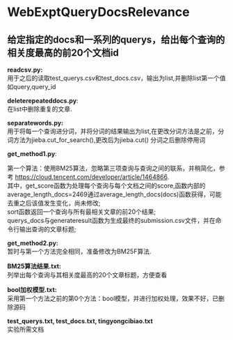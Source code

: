 # WebExptQueryDocsRelevance

## 给定指定的docs和一系列的querys，给出每个查询的相关度最高的前20个文档id

**readcsv.py:**  
用于之后的读取test_querys.csv和test_docs.csv，输出为list,并删除list第一个值如query,query_id  

**deleterepeateddocs.py**:  
在list中删除重复的文章.

**separatewords.py:**  
用于将每一个查询进分词，并将分词的结果输出为list,在更改分词方法是之前，分词方法为jieba.cut_for_search(),更改后为jieba.cut()
分词之后删除停用词

**get_method1.py**:  

第一个算法：使用BM25算法，忽略第三项查询与查询之间的联系，并稍简化，参考 https://cloud.tencent.com/developer/article/1464866.  
其中，get_score函数为处理每个查询与每个文档之间的score,函数内部的average_length_docs=2469通过average_length_docs(docs)函数获得，可能去重之后该值发生变化，尚未修改;  
sort函数返回一个查询与所有最相关文章的前20个结果;  
querys_docs与generateresult函数为生成最终的submission.csv文件，并在命令行输出查询的文章标题;  

**get_method2.py:**  
暂时与第一个方法完全相同，准备修改为BM25F算法.

**BM25算法结果.txt:**  
列举出每个查询与其相关度最高的20个文章标题，方便查看

**bool加权模型.txt:**  
采用第一个方法之前的第0个方法：bool模型，并进行加权处理，效果不好，已删除源码

**test_querys.txt, test_docs.txt, tingyongcibiao.txt**  
实验所需文档






